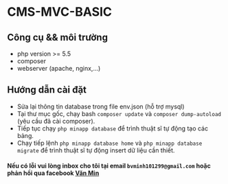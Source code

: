 # CMS-MVC-BASIC
## Công cụ && môi trường
- php version >= 5.5
- composer
- webserver (apache, nginx,...)
## Hướng dẫn cài đặt
- Sửa lại thông tin database trong file env.json (hỗ trợ mysql) 
- Tại thư mục gốc, chạy bash ```composer update``` và ```composer dump-autoload``` (yêu cầu đã cài composer).
- Tiếp tục chạy ```php minapp database``` để trình thuật sĩ tự động tạo các bảng.
- Chạy tiếp lệnh ```php minapp database home``` và ```php minapp database migrate``` để trình thuật sĩ tự động insert dữ liệu cần thiết.
#### Nếu có lỗi vui lòng inbox cho tôi tại email ```bvminh101299@gmail.com``` hoặc phản hồi qua facebook [Văn Min](https://www.facebook.com/zake.death)

